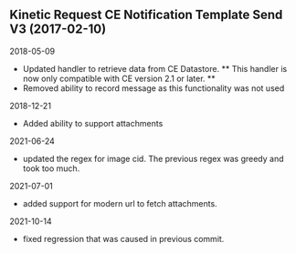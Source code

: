 ## Kinetic Request CE Notification Template Send V3 (2017-02-10)

2018-05-09
 - Updated handler to retrieve data from CE Datastore. ** This handler is now
 only compatible with CE version 2.1 or later. **
 - Removed ability to record message as this functionality was not used

2018-12-21
 - Added ability to support attachments

2021-06-24
 - updated the regex for image cid.  The previous regex was greedy and took too much.

2021-07-01
 - added support for modern url to fetch attachments.

2021-10-14
 - fixed regression that was caused in previous commit.